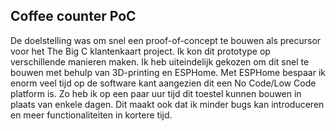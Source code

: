 ## Coffee counter PoC

De doelstelling was om snel een proof-of-concept te bouwen als precursor voor het The Big C klantenkaart project. Ik kon dit prototype op verschillende manieren maken. Ik heb uiteindelijk gekozen om dit snel te bouwen met behulp van 3D-printing en ESPHome. Met ESPHome bespaar ik enorm veel tijd op de software kant aangezien dit een No Code/Low Code platform is. Zo heb ik op een paar uur tijd dit toestel kunnen bouwen in plaats van enkele dagen. Dit maakt ook dat ik minder bugs kan introduceren en meer functionaliteiten in kortere tijd.
